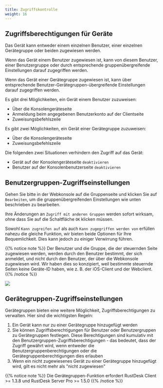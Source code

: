 ```yaml
---
title: Zugriffskontrolle
weight: 16
---
```


## Zugriffsberechtigungen für Geräte

Das Gerät kann entweder einem einzelnen Benutzer, einer einzelnen Gerätegruppe oder beiden zugewiesen werden.

Wenn das Gerät einem Benutzer zugewiesen ist, kann von diesem Benutzer, einer Benutzergruppe oder durch entsprechende gruppenübergreifende Einstellungen darauf zugegriffen werden.

Wenn das Gerät einer Gerätegruppe zugewiesen ist, kann über entsprechende Benutzer-Gerätegruppen-übergreifende Einstellungen darauf zugegriffen werden.

Es gibt drei Möglichkeiten, ein Gerät einem Benutzer zuzuweisen:
- Über die Konsolengeräteseite
- Anmeldung beim angegebenen Benutzerkonto auf der Clientseite
- Zuweisungsbefehlszeile
  
Es gibt zwei Möglichkeiten, ein Gerät einer Gerätegruppe zuzuweisen:
- Über die Konsolengeräteseite
- Zuweisungsbefehlszeile

Die folgenden zwei Situationen verhindern den Zugriff auf das Gerät:
- Gerät auf der Konsolengeräteseite `deaktivieren`
- Benutzer auf der Konsolenbenutzerseite `deaktivieren`

## Benutzergruppen-Zugriffseinstellungen

Gehen Sie bitte in der Webkonsole auf die Gruppenseite und klicken Sie auf `Bearbeiten`, um die gruppenübergreifenden Einstellungen wie unten beschrieben zu bearbeiten.

Ihre Änderungen an `Zugriff mit anderen Gruppen` werden sofort wirksam, ohne dass Sie auf die Schaltfläche `OK` klicken müssen.

Sowohl `Kann zugreifen auf` als auch `Kann zugegriffen werden von` erfüllen nahezu die gleiche Funktion, wir bieten beide Optionen für Ihre Bequemlichkeit. Dies kann jedoch zu einiger Verwirrung führen.

{{% notice note %}}
Der Benutzer und die Gruppe, die der steuernden Seite zugewiesen werden, werden durch den Benutzer bestimmt, der sich anmeldet, und nicht durch den Benutzer, der über die Webkonsole zugewiesen wird. Wir haben dies so konzipiert, weil bestimmte steuernde Seiten keine Geräte-ID haben, wie z. B. der iOS-Client und der Webclient.
{{% /notice %}}

![](/docs/en/self-host/rustdesk-server-pro/permissions/images/crossgrp.png)

## Gerätegruppen-Zugriffseinstellungen

Gerätegruppen bieten eine weitere Möglichkeit, Zugriffsberechtigungen zu verwalten. Hier sind die wichtigsten Regeln:

1. Ein Gerät kann nur zu einer Gerätegruppe hinzugefügt werden
2. Sie können Zugriffsberechtigungen für Benutzer oder Benutzergruppen zu Gerätegruppen festlegen. Diese Berechtigungen sind kumulativ mit den Benutzergruppen-Zugriffsberechtigungen - das bedeutet, dass der Zugriff gewährt wird, wenn entweder die Benutzergruppenberechtigungen oder die Gerätegruppenberechtigungen dies erlauben
3. Wenn ein nicht zugewiesenes Gerät zu einer Gerätegruppe hinzugefügt wird, gilt es nicht mehr als "nicht zugewiesen"

{{% notice note %}}
Die Gerätegruppen-Funktion erfordert RustDesk Client >= 1.3.8 und RustDesk Server Pro >= 1.5.0
{{% /notice %}}